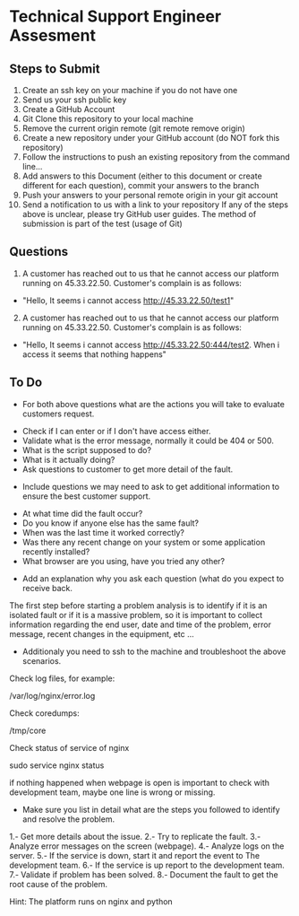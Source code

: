 # Technical Support Engineer Assesment
## Steps to Submit
1. Create an ssh key on your machine if you do not have one
1. Send us your ssh public key
1. Create a GitHub Account
1. Git Clone this repository to your local machine
1. Remove the current origin remote (git remote remove origin)
1. Create a new repository under your GitHub account (do NOT fork this repository)
1. Follow the instructions to push an existing repository from the command line...
1. Add answers to this Document (either to this document or create different for each question), commit your answers to the branch
1. Push your answers to your personal remote origin in your git account
1. Send a notification to us with a link to your repository
If any of the steps above is unclear, please try GitHub user guides.
The method of submission is part of the test (usage of Git)

## Questions
1. A customer has reached out to us that he cannot access our platform running on 45.33.22.50. Customer's complain is as follows:
- "Hello, It seems i cannot access http://45.33.22.50/test1"

2. A customer has reached out to us that he cannot access our platform running on 45.33.22.50. Customer's complain is as follows:
- "Hello, It seems i cannot access http://45.33.22.50:444/test2. When i access it seems that nothing happens"

## To Do
- For both above questions what are the actions you will take to evaluate customers request.

* Check if I can enter or if I don't have access either.
* Validate what is the error message, normally it could be 404 or 500.
* What is the script supposed to do?
* What is it actually doing?
* Ask questions to customer to get more detail of the fault.

- Include questions we may need to ask to get additional information to ensure the best customer support.

* At what time did the fault occur?
* Do you know if anyone else has the same fault?
* When was the last time it worked correctly?
* Was there any recent change on your system or some application recently installed?
* What browser are you using, have you tried any other? 






- Add an explanation why you ask each question (what do you expect to receive back.

The first step before starting a problem analysis is to identify if it is an isolated fault or if it is a massive problem, so it is important to collect information regarding the end user, date and time of the problem, error message, recent changes in the equipment, etc ... 

- Additionaly you need to ssh to the machine and troubleshoot the above scenarios.

Check log files, for example:

/var/log/nginx/error.log

Check coredumps:

/tmp/core

Check status of service of nginx

sudo service nginx status

if nothing happened when webpage is open is important to check with development team, maybe one line is wrong or missing.




- Make sure you list in detail what are the steps you followed to identify and resolve the problem.

1.- Get more details about the issue.
2.- Try to replicate the fault.
3.- Analyze error messages on the screen (webpage).
4.- Analyze logs on the server.
5.- If the service is down, start it and report the event to 
    The development team.
6.- If the service is up report to the development team.
7.- Validate if problem has been solved.
8.- Document the fault to get the root cause of the problem.


Hint: The platform runs on nginx and python
